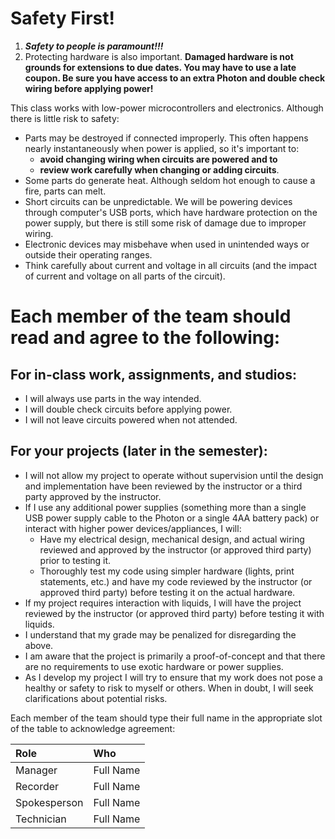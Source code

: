 
# Safety First!

1. ***Safety to people is paramount!!!***
1. Protecting hardware is also important. **Damaged hardware is not grounds for extensions to due dates.  You may have to use a late coupon.   Be sure you have access to an extra Photon and double check wiring before applying power!**

This class works with low-power microcontrollers and electronics.  Although there is little risk to safety:
- Parts may be destroyed if connected improperly. This often happens nearly instantaneously when power is applied, so it's important to:
  - **avoid changing wiring when circuits are powered and to**
  - **review work carefully when changing or adding circuits**.
- Some parts do generate heat. Although seldom hot enough to cause a fire, parts can melt.
- Short circuits can be unpredictable.  We will be powering devices through computer's USB ports, which have hardware protection on the power supply, but there is still some risk of damage due to improper wiring.
- Electronic devices may misbehave when used in unintended ways or outside their operating ranges.
- Think carefully about current and voltage in all circuits (and the impact of current and voltage on all parts of the circuit).


# Each member of the team should read and agree to the following:

## For in-class work, assignments, and studios:
- I will always use parts in the way intended.
- I will double check circuits before applying power.
- I will not leave circuits powered when not attended.

## For your projects (later in the semester):
- I will not allow my project to operate without supervision until the design and implementation have been reviewed by the instructor or a third party approved by the instructor.
- If I use any additional power supplies (something more than a single USB power supply cable to the Photon or a single 4AA battery pack) or interact with higher power devices/appliances, I will:
  - Have my electrical design, mechanical design, and actual wiring reviewed and approved by the instructor (or approved third party) prior to testing it.
  - Thoroughly test my code using simpler hardware (lights, print statements, etc.) and have my code reviewed by the instructor (or approved third party) before testing it on the actual hardware.
- If my project requires interaction with liquids, I will have the project reviewed by the instructor (or approved third party) before testing it with liquids.
- I understand that my grade may be penalized for disregarding the above.
- I am aware that the project is primarily a proof-of-concept and that there are no requirements to use exotic hardware or power supplies.
- As I develop my project I will try to ensure that my work does not pose a healthy or safety to risk to myself or others.  When in doubt, I will seek clarifications about potential risks.

Each member of the team should type their full name in the appropriate slot of the table to acknowledge agreement:


| Role         | Who             |
|:-------------|:----------------|
| Manager      |   Full Name     |
| Recorder     |   Full Name     |
| Spokesperson |   Full Name     |
| Technician   |   Full Name     |
